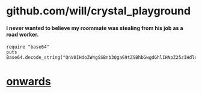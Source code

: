 # github.com/will/crystal_playground


#### I never wanted to believe my roommate was stealing from his job as a road worker.

```playground
require "base64"
puts Base64.decode_string("QnV0IHdoZW4gSSBnb3QgaG9tZSBhbGwgdGhlIHNpZ25zIHdlcmUgdGhlcmUu\n")
```

# [onwards](010_ruby)
